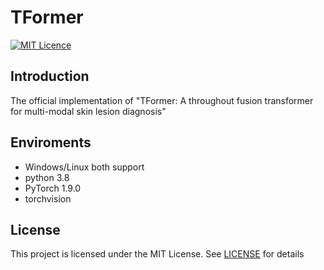 # TFormer
[![MIT Licence](https://badges.frapsoft.com/os/mit/mit.svg?v=103)](https://opensource.org/licenses/mit-license.php)   

## Introduction
The official implementation of "TFormer: A throughout fusion transformer for multi-modal skin lesion diagnosis"

## Enviroments
- Windows/Linux both support
- python 3.8
- PyTorch 1.9.0
- torchvision

## License
This project is licensed under the MIT License. See [LICENSE](LICENSE) for details

